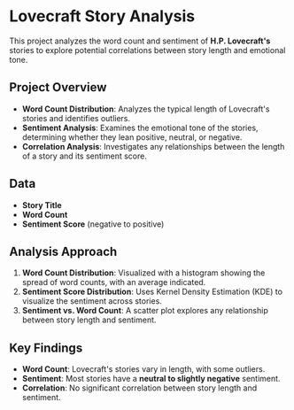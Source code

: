 # Lovecraft Story Analysis

This project analyzes the word count and sentiment of **H.P. Lovecraft's** stories to explore potential correlations between story length and emotional tone.

## **Project Overview**

- **Word Count Distribution**: Analyzes the typical length of Lovecraft's stories and identifies outliers.
- **Sentiment Analysis**: Examines the emotional tone of the stories, determining whether they lean positive, neutral, or negative.
- **Correlation Analysis**: Investigates any relationships between the length of a story and its sentiment score.

## **Data**

- **Story Title**
- **Word Count**
- **Sentiment Score** (negative to positive)

## **Analysis Approach**

1. **Word Count Distribution**: Visualized with a histogram showing the spread of word counts, with an average indicated.
2. **Sentiment Score Distribution**: Uses Kernel Density Estimation (KDE) to visualize the sentiment across stories.
3. **Sentiment vs. Word Count**: A scatter plot explores any relationship between story length and sentiment.

## **Key Findings**

- **Word Count**: Lovecraft's stories vary in length, with some outliers.
- **Sentiment**: Most stories have a **neutral to slightly negative** sentiment.
- **Correlation**: No significant correlation between story length and sentiment.
